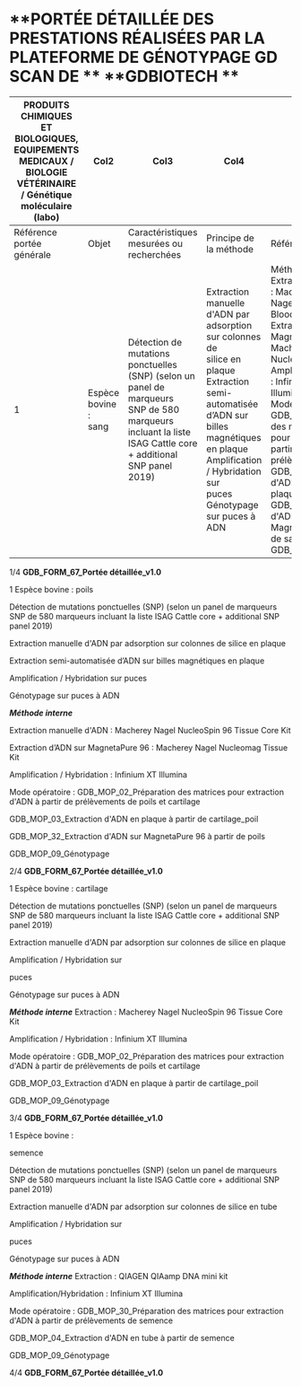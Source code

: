 # **PORTÉE DÉTAILLÉE DES PRESTATIONS RÉALISÉES PAR LA PLATEFORME DE GÉNOTYPAGE GD SCAN DE ** **GDBIOTECH **







|PRODUITS CHIMIQUES ET BIOLOGIQUES, EQUIPEMENTS MEDICAUX / BIOLOGIE VÉTÉRINAIRE / Génétique moléculaire (labo)|Col2|Col3|Col4|Col5|
|---|---|---|---|---|
|Référence<br>portée<br>générale|Objet|Caractéristiques mesurées ou<br>recherchées|Principe de la méthode|Référence de la méthode|
|1|Espèce bovine :<br>sang|Détection de mutations ponctuelles<br>(SNP) (selon un panel de marqueurs<br>SNP de 580 marqueurs incluant la liste<br>ISAG Cattle core + additional SNP panel<br>2019)|Extraction manuelle d'ADN par<br>adsorption sur colonnes de<br>silice en plaque<br>Extraction semi-automatisée<br>d’ADN sur billes magnétiques<br>en plaque<br>Amplification / Hybridation sur<br>puces<br>Génotypage sur puces à ADN|Méthode interne<br>Extraction manuelle d'ADN : Macherey<br>Nagel NucleoSpin 96 Blood Core Kit<br>Extraction d’ADN sur MagnetaPure 96 :<br>Macherey Nagel Nucleomag Blood Kit<br>Amplification / Hybridation : Infinium XT<br>Illumina<br>Modes opératoires :<br>GDB_MOP_01_Préparation des matrices<br>pour extraction d'ADN à partir de<br>prélèvements de sang<br>GDB_MOP_05_Extraction d'ADN en<br>plaque à partir de sang<br>GDB_MOP_33_Extraction d'ADN sur<br>MagnetaPure 96 à partir de sang<br>GDB_MOP_09_Génotypage|


1/4
**GDB_FORM_67_Portée détaillée_v1.0**

1 Espèce bovine :
poils


Détection de mutations ponctuelles
(SNP) (selon un panel de marqueurs
SNP de 580 marqueurs incluant la liste
ISAG Cattle core + additional SNP panel
2019)


Extraction manuelle d'ADN par
adsorption sur colonnes de
silice en plaque

Extraction semi-automatisée
d’ADN sur billes magnétiques
en plaque

Amplification / Hybridation sur
puces

Génotypage sur puces à ADN


_**Méthode interne**_

Extraction manuelle d'ADN : Macherey
Nagel NucleoSpin 96 Tissue Core Kit

Extraction d’ADN sur MagnetaPure 96 :
Macherey Nagel Nucleomag Tissue Kit

Amplification / Hybridation : Infinium XT
Illumina

Mode opératoire :
GDB_MOP_02_Préparation des matrices
pour extraction d'ADN à partir de
prélèvements de poils et cartilage

GDB_MOP_03_Extraction d'ADN en
plaque à partir de cartilage_poil

GDB_MOP_32_Extraction d'ADN sur
MagnetaPure 96 à partir de poils

GDB_MOP_09_Génotypage


2/4
**GDB_FORM_67_Portée détaillée_v1.0**

1 Espèce bovine :
cartilage


Détection de mutations ponctuelles
(SNP) (selon un panel de marqueurs
SNP de 580 marqueurs incluant la liste
ISAG Cattle core + additional SNP panel
2019)


Extraction manuelle d'ADN par
adsorption sur colonnes de
silice en plaque

Amplification / Hybridation sur

puces

Génotypage sur puces à ADN


_**Méthode interne**_
Extraction : Macherey Nagel NucleoSpin
96 Tissue Core Kit

Amplification / Hybridation : Infinium XT
Illumina

Mode opératoire :
GDB_MOP_02_Préparation des matrices
pour extraction d'ADN à partir de
prélèvements de poils et cartilage

GDB_MOP_03_Extraction d'ADN en
plaque à partir de cartilage_poil

GDB_MOP_09_Génotypage


3/4
**GDB_FORM_67_Portée détaillée_v1.0**

1 Espèce bovine :

semence


Détection de mutations ponctuelles
(SNP) (selon un panel de marqueurs
SNP de 580 marqueurs incluant la liste
ISAG Cattle core + additional SNP panel
2019)


Extraction manuelle d'ADN par
adsorption sur colonnes de
silice en tube

Amplification / Hybridation sur

puces

Génotypage sur puces à ADN


_**Méthode interne**_
Extraction : QIAGEN QIAamp DNA mini
kit

Amplification/Hybridation : Infinium XT
Illumina

Mode opératoire :
GDB_MOP_30_Préparation des matrices
pour extraction d'ADN à partir de
prélèvements de semence

GDB_MOP_04_Extraction d'ADN en tube
à partir de semence

GDB_MOP_09_Génotypage


4/4
**GDB_FORM_67_Portée détaillée_v1.0**

